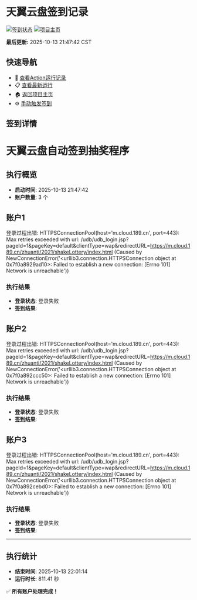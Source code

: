 # 天翼云盘签到记录

[![签到状态](https://github.com/mfvi/189pan/actions/workflows/main.yml/badge.svg)](https://github.com/mfvi/189pan/actions/workflows/main.yml) [![项目主页](https://img.shields.io/badge/GitHub-项目主页-blue?logo=github)](https://github.com/mfvi/189pan)

**最后更新:** 2025-10-13 21:47:42 CST

## 快速导航

- 🔄 [查看Action运行记录](https://github.com/mfvi/189pan/actions)
- 📋 [查看最新运行](https://github.com/mfvi/189pan/actions/runs/18467908705)
- 🏠 [返回项目主页](https://github.com/mfvi/189pan)
- ⚙️ [手动触发签到](https://github.com/mfvi/189pan/actions/workflows/main.yml)

## 签到详情

# 天翼云盘自动签到抽奖程序

## 执行概览
- **启动时间**: 2025-10-13 21:47:42
- **账户数量**: 3 个

## 账户1
登录过程出错: HTTPSConnectionPool(host='m.cloud.189.cn', port=443): Max retries exceeded with url: /udb/udb_login.jsp?pageId=1&pageKey=default&clientType=wap&redirectURL=https://m.cloud.189.cn/zhuanti/2021/shakeLottery/index.html (Caused by NewConnectionError('<urllib3.connection.HTTPSConnection object at 0x7f0a8929ad10>: Failed to establish a new connection: [Errno 101] Network is unreachable'))
### 执行结果
- **登录状态**: 登录失败
- **签到结果**: 

## 账户2
登录过程出错: HTTPSConnectionPool(host='m.cloud.189.cn', port=443): Max retries exceeded with url: /udb/udb_login.jsp?pageId=1&pageKey=default&clientType=wap&redirectURL=https://m.cloud.189.cn/zhuanti/2021/shakeLottery/index.html (Caused by NewConnectionError('<urllib3.connection.HTTPSConnection object at 0x7f0a892ccc50>: Failed to establish a new connection: [Errno 101] Network is unreachable'))
### 执行结果
- **登录状态**: 登录失败
- **签到结果**: 

## 账户3
登录过程出错: HTTPSConnectionPool(host='m.cloud.189.cn', port=443): Max retries exceeded with url: /udb/udb_login.jsp?pageId=1&pageKey=default&clientType=wap&redirectURL=https://m.cloud.189.cn/zhuanti/2021/shakeLottery/index.html (Caused by NewConnectionError('<urllib3.connection.HTTPSConnection object at 0x7f0a892cebd0>: Failed to establish a new connection: [Errno 101] Network is unreachable'))
### 执行结果
- **登录状态**: 登录失败
- **签到结果**: 

---
## 执行统计
- **结束时间**: 2025-10-13 22:01:14
- **运行时长**: 811.41 秒

✅ **所有账户处理完成！**
